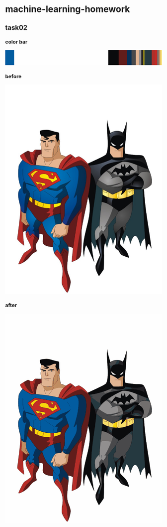 # machine-learning-homework

## task02

### color bar

![color-bar.png](color-bar.png)

### before

![superman-batman.png](superman-batman.png)

### after

![superman-batman16.png](superman-batman16.png)